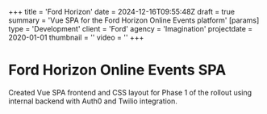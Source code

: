 +++
title = 'Ford Horizon'
date = 2024-12-16T09:55:48Z
draft = true
summary = 'Vue SPA for the Ford Horizon Online Events platform'
[params]
  type = 'Development'
  client = 'Ford'
  agency = 'Imagination'
  projectdate = 2020-01-01
  thumbnail = ''
  video = ''
+++
# Ford Horizon Online Events SPA

Created Vue SPA frontend and CSS layout for Phase 1 of the rollout using internal backend with Auth0 and Twilio integration.
